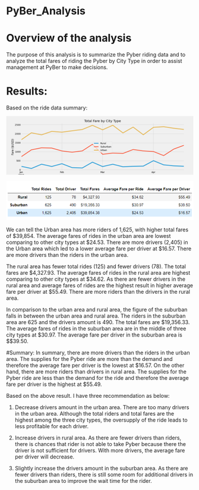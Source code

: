 # PyBer_Analysis
# Overview of the analysis
The purpose of this analysis is to summarize the Pyber riding data and to analyze the total fares of riding the Pyber by City Type in order to assist management at PyBer to make decisions.

# Results:

Based on the ride data summary:

![](analysis/PyBer_fare_summary.png)

![](analysis/Ride_data_Summary.png)

 We can tell the Urban area has more riders of 1,625, with higher total fares of $39,854. The average fares of rides in the urban area are lowest comparing to other city types at $24.53. There are more drivers (2,405) in the Urban area which led to a lower average fare per driver at $16.57. There are more drivers than the riders in the urban area.
 
 The rural area has fewer total rides (125) and fewer drivers (78). The total fares are $4,327.93. The average fares of rides in the rural area are highest comparing to other city types at $34.62. As there are fewer drivers in the rural area and average fares of rides are the highest result in higher average fare per driver at $55.49. There are more riders than the drivers in the rural area.
 
 In comparison to the urban area and rural area, the figure of the suburban falls in between the urban area and rural area. The riders in the suburban area are 625 and the drivers amount is 490. The total fares are $19,356.33. The average fares of rides in the suburban area are in the middle of three city types at $30.97. The average fare per driver in the suburban area is $$39.50.

#Summary:
In summary, there are more drivers than the riders in the urban area. The supplies for the Pyber ride are more than the demand and therefore the average fare per driver is the lowest at $16.57. On the other hand, there are more riders than drivers in rural area. The supplies for the Pyber ride are less than the demand for the ride and therefore the average fare per driver is the highest at $55.49. 

Based on the above result. I have three recommendation as below:
1. Decrease drivers amount in the urban area. There are too many drivers in the urban area. Although the total riders and total fares are the highest among the three city types, the oversupply of the ride leads to less profitable for each driver.

2. Increase drivers in rural area. As there are fewer drivers than riders, there is chances that rider is not able to take Pyber because there the driver is not sufficient for drivers. With more drivers, the average fare per driver will decrease.

3. Slightly increase the drivers amount in the suburban area. As there are fewer drivers than riders, there is still some room for additional drivers in the suburban area to improve the wait time for the rider.


